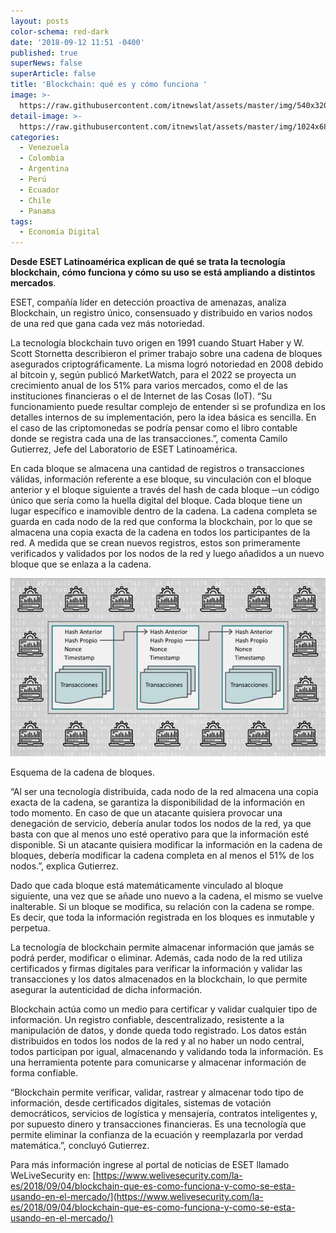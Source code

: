 ```yaml
---
layout: posts
color-schema: red-dark
date: '2018-09-12 11:51 -0400'
published: true
superNews: false
superArticle: false
title: 'Blockchain: qué es y cómo funciona '
image: >-
  https://raw.githubusercontent.com/itnewslat/assets/master/img/540x320/Blockchain-p.jpg
detail-image: >-
  https://raw.githubusercontent.com/itnewslat/assets/master/img/1024x680/Blockchain-g.jpg
categories:
  - Venezuela
  - Colombia
  - Argentina
  - Perú
  - Ecuador
  - Chile
  - Panama
tags:
  - Economía Digital
---
```

**Desde ESET Latinoamérica explican de qué se trata la tecnología blockchain, cómo funciona y cómo su uso se está ampliando a distintos mercados**.

ESET, compañía líder en detección proactiva de amenazas, analiza Blockchain, un registro único, consensuado y distribuido en varios nodos de una red que gana cada vez más notoriedad.

La tecnología blockchain tuvo origen en 1991 cuando Stuart Haber y W. Scott Stornetta describieron el primer trabajo sobre una cadena de bloques asegurados criptográficamente. La misma logró notoriedad en 2008 debido al bitcoin y, según publicó MarketWatch, para el 2022 se proyecta un crecimiento anual de los 51% para varios mercados, como el de las instituciones financieras o el de Internet de las Cosas (IoT).
“Su funcionamiento puede resultar complejo de entender si se profundiza en los detalles internos de su implementación, pero la idea básica es sencilla. 
En el caso de las criptomonedas se podría pensar como el libro contable donde se registra cada una de las transacciones.”, comenta Camilo Gutierrez, Jefe del Laboratorio de ESET Latinoamérica.

En cada bloque se almacena una cantidad de registros o transacciones válidas, información referente a ese bloque, su vinculación con el bloque anterior y el bloque siguiente a través del hash de cada bloque ─un código único que sería como la huella digital del bloque. Cada bloque tiene un lugar específico e inamovible dentro de la cadena. La cadena completa se guarda en cada nodo de la red que conforma la blockchain, por lo que se almacena una copia exacta de la cadena en todos los participantes de la red.
A medida que se crean nuevos registros, estos son primeramente verificados y validados por los nodos de la red y luego añadidos a un nuevo bloque que se enlaza a la cadena.

![](https://raw.githubusercontent.com/itnewslat/assets/master/img/300x300/cadena-de-bloque.jpg)
 
Esquema de la cadena de bloques.

“Al ser una tecnología distribuida, cada nodo de la red almacena una copia exacta de la cadena, se garantiza la disponibilidad de la información en todo momento. En caso de que un atacante quisiera provocar una denegación de servicio, debería anular todos los nodos de la red, ya que basta con que al menos uno esté operativo para que la información esté disponible. Si un atacante quisiera modificar la información en la cadena de bloques, debería modificar la cadena completa en al menos el 51% de los nodos.”, explica Gutierrez.

Dado que cada bloque está matemáticamente vinculado al bloque siguiente, una vez que se añade uno nuevo a la cadena, el mismo se vuelve inalterable. Si un bloque se modifica, su relación con la cadena se rompe. Es decir, que toda la información registrada en los bloques es inmutable y perpetua.

La tecnología de blockchain permite almacenar información que jamás se podrá perder, modificar o eliminar. Además, cada nodo de la red utiliza certificados y firmas digitales para verificar la información y validar las transacciones y los datos almacenados en la blockchain, lo que permite asegurar la autenticidad de dicha información.

Blockchain actúa como un medio para certificar y validar cualquier tipo de información. Un registro confiable, descentralizado, resistente a la manipulación de datos, y donde queda todo registrado. Los datos están distribuidos en todos los nodos de la red y al no haber un nodo central, todos participan por igual, almacenando y validando toda la información. Es una herramienta potente para comunicarse y almacenar información de forma confiable.

 “Blockchain permite verificar, validar, rastrear y almacenar todo tipo de información, desde certificados digitales, sistemas de votación democráticos, servicios de logística y mensajería, contratos inteligentes y, por supuesto dinero y transacciones financieras. Es una tecnología que permite eliminar la confianza de la ecuación y reemplazarla por verdad matemática.”, concluyó Gutierrez.
 
Para más información ingrese al portal de noticias de ESET llamado WeLiveSecurity en: [https://www.welivesecurity.com/la-es/2018/09/04/blockchain-que-es-como-funciona-y-como-se-esta-usando-en-el-mercado/](https://www.welivesecurity.com/la-es/2018/09/04/blockchain-que-es-como-funciona-y-como-se-esta-usando-en-el-mercado/)

